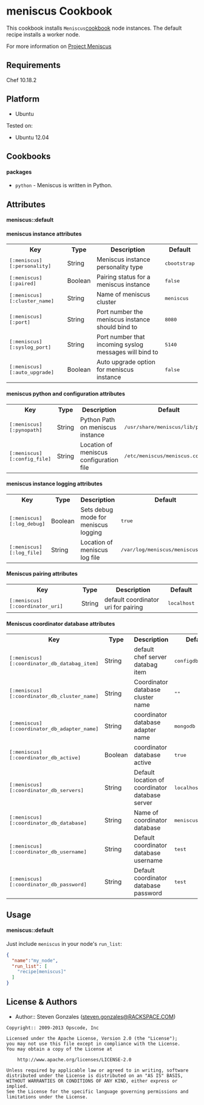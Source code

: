 meniscus Cookbook
=================

This cookbook installs `Meniscus`[cookbook](https://github.com/ProjectMeniscus/meniscus) node instances.  The default recipe installs a worker node.

For more information on [Project Meniscus](http://projectmeniscus.org/)

Requirements
------------
Chef 10.18.2 

Platform
--------
- Ubuntu

Tested on:
- Ubuntu 12.04

Cookbooks
---------
#### packages
- `python` - Meniscus is written in Python.

Attributes
----------

#### meniscus::default

#### meniscus instance attributes
<table>
  <tr>
    <th>Key</th>
    <th>Type</th>
    <th>Description</th>
    <th>Default</th>
  </tr>
    <tr>
    <td><tt>[:meniscus][:personality]</tt></td>
    <td>String</td>
    <td>Meniscus instance personality type</td>
    <td><tt>cbootstrap</tt></td>
  </tr>
  <tr>
    <td><tt>[:meniscus][:paired]</tt></td>
    <td>Boolean</td>
    <td>Pairing status for a meniscus instance</td>
    <td><tt>false</tt></td>
  </tr>
    <tr>
    <td><tt>[:meniscus][:cluster_name]</tt></td>
    <td>String</td>
    <td>Name of meniscus cluster</td>
    <td><tt>meniscus</tt></td>
  </tr>
    <tr>
    <td><tt>[:meniscus][:port]</tt></td>
    <td>String</td>
    <td>Port number the meniscus instance should bind to</td>
    <td><tt>8080</tt></td>
  </tr>
    <tr>
    <td><tt>[:meniscus][:syslog_port]</tt></td>
    <td>String</td>
    <td>Port number that incoming syslog messages will bind to</td>
    <td><tt>5140</tt></td>
  </tr>
    <tr>
    <td><tt>[:meniscus][:auto_upgrade]</tt></td>
    <td>Boolean</td>
    <td>Auto upgrade option for meniscus instance</td>
    <td><tt>false</tt></td>
  </tr>
</table>

#### meniscus python and configuration attributes
<table>
  <tr>
    <th>Key</th>
    <th>Type</th>
    <th>Description</th>
    <th>Default</th>
  </tr>
    <tr>
    <td><tt>[:meniscus][:pynopath]</tt></td>
    <td>String</td>
    <td>Python Path on meniscus instance</td>
    <td><tt>/usr/share/meniscus/lib/python</tt></td>
  </tr>
    <tr>
    <td><tt>[:meniscus][:config_file]</tt></td>
    <td>String</td>
    <td>Location of meniscus configuration file</td>
    <td><tt>/etc/meniscus/meniscus.conf</tt></td>
  </tr>
</table>

#### meniscus instance logging attributes
<table>
  <tr>
    <th>Key</th>
    <th>Type</th>
    <th>Description</th>
    <th>Default</th>
  </tr>
    <tr>
    <td><tt>[:meniscus][:log_debug]</tt></td>
    <td>Boolean</td>
    <td>Sets debug mode for meniscus logging</td>
    <td><tt>true</tt></td>
  </tr>
    <tr>
    <td><tt>[:meniscus][:log_file]</tt></td>
    <td>String</td>
    <td>Location of meniscus log file</td>
    <td><tt>/var/log/meniscus/meniscus.log</tt></td>
  </tr>
</table>

#### Meniscus pairing attributes
<table>
  <tr>
    <th>Key</th>
    <th>Type</th>
    <th>Description</th>
    <th>Default</th>
  </tr>
    <tr>
    <td><tt>[:meniscus][:coordinator_uri]</tt></td>
    <td>String</td>
    <td>default coordinator uri for pairing</td>
    <td><tt>localhost</tt></td>
  </tr>
</table>

#### Meniscus coordinator database attributes
<table>
  <tr>
    <th>Key</th>
    <th>Type</th>
    <th>Description</th>
    <th>Default</th>
  </tr>
    <tr>
    <td><tt>[:meniscus][:coordinator_db_databag_item]</tt></td>
    <td>String</td>
    <td>default chef server databag item </td>
    <td><tt>configdb</tt></td>
  </tr>
  <tr>
    <td><tt>[:meniscus][:coordinator_db_cluster_name]</tt></td>
    <td>String</td>
    <td>Coordinator database cluster name</td>
    <td><tt>""</tt></td>
  </tr>
    <tr>
    <td><tt>[:meniscus][:coordinator_db_adapter_name]</tt></td>
    <td>String</td>
    <td>coordinator database adapter name</td>
    <td><tt>mongodb</tt></td>
  </tr>
    <tr>
    <td><tt>[:meniscus][:coordinator_db_active]</tt></td>
    <td>Boolean</td>
    <td>coordinator database active</td>
    <td><tt>true</tt></td>
  </tr>
    <tr>
    <td><tt>[:meniscus][:coordinator_db_servers]</tt></td>
    <td>String</td>
    <td>Default location of coordinator database server</td>
    <td><tt>localhost:27017</tt></td>
  </tr>
    <tr>
    <td><tt>[:meniscus][:coordinator_db_database]</tt></td>
    <td>String</td>
    <td>Name of coordinator database</td>
    <td><tt>meniscus</tt></td>
  </tr>
    <tr>
    <td><tt>[:meniscus][:coordinator_db_username]</tt></td>
    <td>String</td>
    <td>Default coordinator database username</td>
    <td><tt>test</tt></td>
  </tr>
    <tr>
    <td><tt>[:meniscus][:coordinator_db_password]</tt></td>
    <td>String</td>
    <td>Default coordinator database password</td>
    <td><tt>test</tt></td>
  </tr>
</table>

Usage
-----
#### meniscus::default

Just include `meniscus` in your node's `run_list`:

```json
{
  "name":"my_node",
  "run_list": [
    "recipe[meniscus]"
  ]
}
```

License & Authors
-----------------
- Author:: Steven Gonzales (steven.gonzales@RACKSPACE.COM)

```text
Copyright:: 2009-2013 Opscode, Inc

Licensed under the Apache License, Version 2.0 (the "License");
you may not use this file except in compliance with the License.
You may obtain a copy of the License at

    http://www.apache.org/licenses/LICENSE-2.0

Unless required by applicable law or agreed to in writing, software
distributed under the License is distributed on an "AS IS" BASIS,
WITHOUT WARRANTIES OR CONDITIONS OF ANY KIND, either express or implied.
See the License for the specific language governing permissions and
limitations under the License.
```
